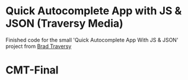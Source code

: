 # Quick Autocomplete App with JS & JSON (Traversy Media)

Finished code for the small 'Quick Autocomplete App With JS & JSON' project from [Brad Traversy](https://www.youtube.com/watch?v=1iysNUrI3lw&t=2s)
# CMT-Final
